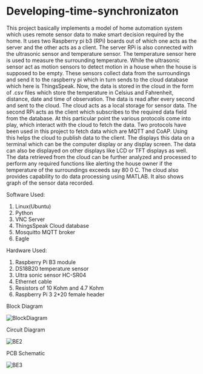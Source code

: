 # Developing-time-synchronizaton

This project basically implements a model of home automation system which uses remote sensor data to make smart decision required by the home. It uses two Raspberry pi b3 (RPi) boards out of which one acts as the server and the other acts as a client. The server RPi is also connected with the ultrasonic sensor and temperature sensor. The temperature sensor here is used to measure the surrounding temperature. While the ultrasonic sensor act as motion sensors to detect motion in a house when the house is supposed to be empty. These sensors collect data from the surroundings and send it to the raspberry pi which in turn sends to the cloud database which here is ThingsSpeak. 
Now, the data is stored in the cloud in the form of .csv files which store the temperature in Celsius and Fahrenheit, distance, date and time of observation. The data is read after every second and sent to the cloud. The cloud acts as a local storage for sensor data. The second RPi acts as the client which subscribes to the required data field from the database. At this particular point the various protocols come into play, which interact with the cloud to fetch the data. Two protocols have been used in this project to fetch data which are MQTT and CoAP. Using this helps the cloud to publish data to the client. The displays this data on a terminal which can be the computer display or any display screen. The data can also be displayed on other displays like LCD or TFT displays as well. The data retrieved from the cloud can be further analyzed and processed to perform any required functions like alerting the house owner if the temperature of the surroundings exceeds say 80 0 C. The cloud also provides capability to do data processing using MATLAB. It also shows graph of the sensor data recorded.

Software Used:
1) Linux(Ubuntu)
2) Python
3) VNC Server
4) ThingsSpeak Cloud database
5) Mosquitto MQTT broker
6) Eagle

Hardware Used:
1)	Raspberry Pi B3 module
2)	DS18B20 temperature sensor
3)	Ultra sonic sensor HC-SR04
4)	Ethernet cable
5)	Resistors of 10 Kohm and 4.7 Kohm
6)	Raspberry Pi 3 2*20 female header

Block Diagram



![BlockDiagram](https://user-images.githubusercontent.com/37904090/150688707-20a04778-0360-41d2-b211-ac25f38e6cc6.jpg)


Circuit Diagram


![BE2](https://user-images.githubusercontent.com/37904090/150689009-8875a5e3-1a26-4aa9-a76d-b3831069f703.jpg)



PCB Schematic


![BE3](https://user-images.githubusercontent.com/37904090/150689033-bfff685c-7ff0-4a1c-ad2b-7bb63ca30329.jpg)


